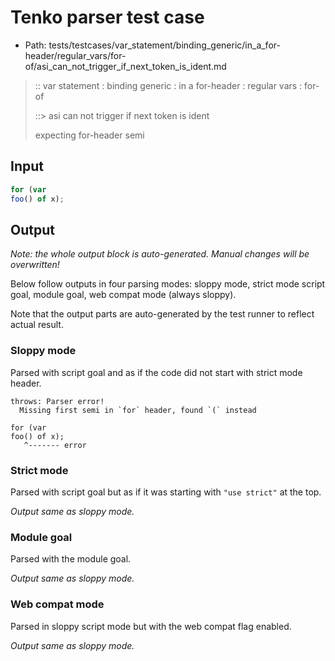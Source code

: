 # Tenko parser test case

- Path: tests/testcases/var_statement/binding_generic/in_a_for-header/regular_vars/for-of/asi_can_not_trigger_if_next_token_is_ident.md

> :: var statement : binding generic : in a for-header : regular vars : for-of
>
> ::> asi can not trigger if next token is ident
>
> expecting for-header semi

## Input


`````js
for (var
foo() of x);
`````

## Output

_Note: the whole output block is auto-generated. Manual changes will be overwritten!_

Below follow outputs in four parsing modes: sloppy mode, strict mode script goal, module goal, web compat mode (always sloppy).

Note that the output parts are auto-generated by the test runner to reflect actual result.

### Sloppy mode

Parsed with script goal and as if the code did not start with strict mode header.

`````
throws: Parser error!
  Missing first semi in `for` header, found `(` instead

for (var
foo() of x);
   ^------- error
`````

### Strict mode

Parsed with script goal but as if it was starting with `"use strict"` at the top.

_Output same as sloppy mode._

### Module goal

Parsed with the module goal.

_Output same as sloppy mode._

### Web compat mode

Parsed in sloppy script mode but with the web compat flag enabled.

_Output same as sloppy mode._
